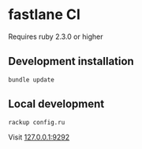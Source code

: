 # fastlane CI

Requires ruby 2.3.0 or higher

## Development installation

```
bundle update
```

## Local development

```
rackup config.ru
```

Visit [127.0.0.1:9292](http://127.0.0.1:9292/)
